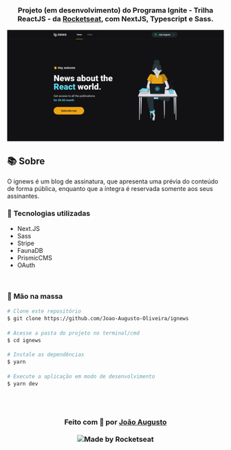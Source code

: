 <div align=center>

<h3>

Projeto (em desenvolvimento) do Programa Ignite - Trilha ReactJS - da [Rocketseat], com **NextJS**, **Typescript** e **Sass**.

</h3>

![PRINTS](./layouts/home.png)

</div>

## 📚 **Sobre**

O ignews é um blog de assinatura, que apresenta uma prévia do conteúdo de forma pública, enquanto que a íntegra é reservada somente aos seus assinantes. 
<br>

### 📌  **Tecnologias utilizadas**
- Next.JS
- Sass
- Stripe 
- FaunaDB 
- PrismicCMS 
- OAuth 

<br>

### 🚀 **Mão na massa**

```bash
# Clone este repositório
$ git clone https://github.com/Joao-Augusto-Oliveira/ignews

# Acesse a pasta do projeto no terminal/cmd
$ cd ignews

# Instale as dependências
$ yarn

# Execute a aplicação em modo de desenvolvimento
$ yarn dev


```

<br>
<br>

<h3 align="center">
Feito com 💜 por <a href="https://www.linkedin.com/in/joão-augusto-oliveira-dos-santos-9b0693195">João Augusto</a>
<br><br>
 
  <img alt="Made by Rocketseat" src="https://img.shields.io/badge/made%20by-Rocketseat-%237519C1">
</a>
</h3>

<!-- Links -->

[Rocketseat]: https://rocketseat.com.br/




